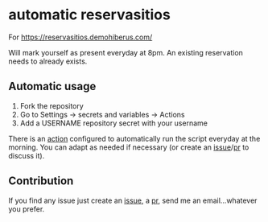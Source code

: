 # automatic reservasitios

For https://reservasitios.demohiberus.com/

Will mark yourself as present everyday at 8pm. An existing reservation needs to already exists.

## Automatic usage

1. Fork the repository
2. Go to Settings -> secrets and variables -> Actions
3. Add a USERNAME repository secret with your username

There is an [action](.github/workflows/cron.yml) configured to automatically run the script everyday at the morning. You can adapt as needed if necessary (or create an [issue](https://github.com/anayaHiberus/reservasitios/issues)/[pr](https://github.com/anayaHiberus/reservasitios/pulls) to discuss it).

## Contribution

If you find any issue just create an [issue](https://github.com/anayaHiberus/reservasitios/issues), a [pr](https://github.com/anayaHiberus/reservasitios/pulls), send me an email...whatever you prefer.
